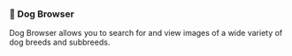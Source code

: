 ### 🐶 Dog Browser

Dog Browser allows you to search for and view images of a wide variety of dog breeds and subbreeds.